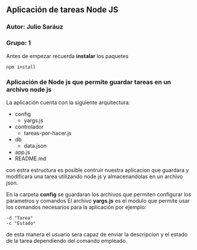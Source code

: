 ## Aplicación de tareas Node JS
### Autor: Julio Saráuz
### Grupo: 1

Antes de empezar recuerda **instalar** los paquetes 

```
npm install
```
### Aplicación de Node js que permite guardar tareas en un archivo node js
La aplicación cuenta con la siguiente arquitectura:

* config
    * yargs.js
* controlador
    * tareas-por-hacer.js
* db
    * data.json
* app.js
* README.md

con estra estructura es posible contruir nuestra aplicacion que guardara y modificara una tarea
utilizando node js y almacenandolas en un archivo json.

En la carpeta **config** se guardaran los archivos que permiten configurar los parametros y comandos
El archivo **yargs.js** es el modulo que permite usar los comandos necesarios para la aplicación
por ejemplo:
```
-d "Tarea"
-c "Estado"
``` 
de esta manera el usuario sera capaz de enviar la descripcion y el estado de la tarea
dependiendo del comando empleado.

